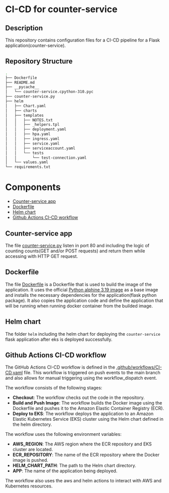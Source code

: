 # CI-CD for counter-service
## Description
This repository contains configuration files for a CI-CD pipeline for a Flask application(counter-service).

## Repository Structure

```bash
.
├── Dockerfile
├── README.md
├── __pycache__
│   └── counter-service.cpython-310.pyc
├── counter-service.py
├── helm
│   ├── Chart.yaml
│   ├── charts
│   ├── templates
│   │   ├── NOTES.txt
│   │   ├── _helpers.tpl
│   │   ├── deployment.yaml
│   │   ├── hpa.yaml
│   │   ├── ingress.yaml
│   │   ├── service.yaml
│   │   ├── serviceaccount.yaml
│   │   └── tests
│   │       └── test-connection.yaml
│   └── values.yaml
└── requirements.txt
```

# Components

- [Counter-service app](#counter-service-app)
- [Dockerfile](#dockerfile)
- [Helm chart](#helm-chart)
- [Github Actions CI-CD workflow](#github-actions-ci-cd-workflow)


## Counter-service app
The file [counter-service.py](counter-service.py) listen in port 80 and including the logic of counting counts(GET and/or POST requests) and return them while accessing with HTTP GET request.

## Dockerfile

The file [Dockerfile](Dockerfile) is a Dockerfile that is used to build the image of the application. It uses the official [Python alphine 3.19 image](https://hub.docker.com/layers/library/python/alpine3.19/images/sha256-e82522145a995c3e85f873be18743f47de9d28ad8e017dad648bf6a4f47d908d?context=explore) as a base image and installs the necessary dependencies for the application(flask python package). It also copies the application code and define the application that will be running when running docker container from the builded image.

## Helm chart
The folder `helm` including the helm chart for deploying the `counter-service` flask application after eks is deployed successfully.

## Github Actions CI-CD workflow

The GitHub Actions CI-CD workflow is defined in the [.github/workflows/CI-CD.yaml](.github/workflows/CI-CD.yaml) file. This workflow is triggered on push events to the main branch and also allows for manual triggering using the workflow_dispatch event.

The workflow consists of the following stages:

- **Checkout**: The workflow checks out the code in the repository.
- **Build and Push Image**: The workflow builds the Docker image using the Dockerfile and pushes it to the Amazon Elastic Container Registry (ECR).
- **Deploy to EKS**: The workflow deploys the application to an Amazon Elastic Kubernetes Service (EKS) cluster using the Helm chart defined in the helm directory.

The workflow uses the following environment variables:

- **AWS_REGION**: The AWS region where the ECR repository and EKS cluster are located.
- **ECR_REPOSITORY**: The name of the ECR repository where the Docker image is pushed.
- **HELM_CHART_PATH**: The path to the Helm chart directory.
- **APP**: The name of the application being deployed.

The workflow also uses the aws and helm actions to interact with AWS and Kubernetes resources.








